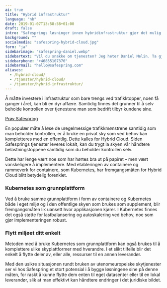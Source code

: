 ```yaml
---
ai: true
title: "Hybrid infrastruktur"
language: "nb"
date: 2019-01-07T13:58:58+01:00
draft: false
intro: "Safesprings løsninger innen hybridinfrastruktur gjør det mulig for deg å kombinere kraften i skyen med din egen «on prem»- eller administrert infrastruktur."
background: ""
socialmedia: "safespring-hybrid-cloud.jpg"
form: "ja"
sidebarimage: "safespring-daniel.webp"
sidebartext: "Vil du snakke om tjenesten? Jeg heter Daniel Melin. Ta gjerne kontakt med meg hvis du har noen spørsmål."
sidebarphone: "+46855107370"
sidebarmail: "hello@safespring.com"
aliases:
  - /hybrid-cloud/
  - /tjanster/hybrid-cloud/
  - /tjanster/hybrid-infrastruktur/
---
```

<div class="ingress"><p>Å måtte investere i infrastruktur som bare trengs ved trafikktopper, noen få ganger i året, kan bli en dyr affære. Samtidig finnes det grunner til å selv beholde kontrollen over tjenestene man som bedrift tilbyr kundene sine.</p></div>

<a href="#testa-safespring" id="text-button">Prøv Safespring</a>

En populær måte å løse de uregelmessige trafikkmønstrene samtidig som man beholder kontrollen, er å bruke en privat sky som ved behov kan kompletteres med en offentlig. Dette kalles for Hybrid Cloud. Siden Safesprings tjenester leveres lokalt, kan du trygt la skyen vår håndtere belastningstoppene samtidig som du beholder kontrollen selv.

Dette har lenge vært noe som har hørtes bra ut på papiret – men vært vanskeligere å implementere. Med etableringen av containere og rammeverk for containere, som Kubernetes, har fremgangsmåten for Hybrid Cloud blitt betydelig forenklet.

### Kubernetes som grunnplattform

Ved å bruke samme grunnplattform i form av containere og Kubernetes både i eget miljø og i den offentlige skyen som brukes som supplement, blir fremgangsmåten lik uansett hvor applikasjonen kjører. I Kubernetes finnes det også støtte for lastbalansering og autoskalering ved behov, noe som gjør implementeringen robust.

### Flytt miljøet ditt enkelt

Metoden med å bruke Kubernetes som grunnplattform kan også brukes til å komplettere ulike skyplattformer med hverandre. I et slikt tilfelle blir det enkelt å flytte deler av, eller alle, ressurser til en annen leverandør.

Med den usikre situasjonen rundt bruken av utenomeuropeiske skytjenester ser vi hos Safespring et stort potensial i å bygge løsningene sine på denne måten, for raskt å kunne flytte dem enten til eget datasenter eller til en lokal leverandør, slik at man effektivt kan håndtere endringer i det juridiske bildet.